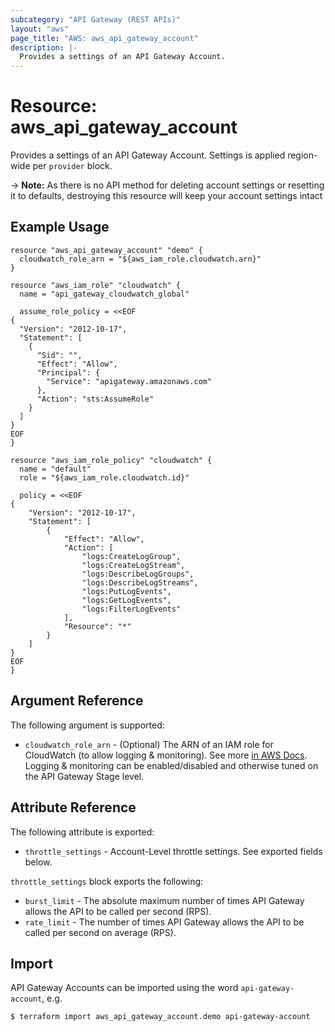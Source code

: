 ```yaml
---
subcategory: "API Gateway (REST APIs)"
layout: "aws"
page_title: "AWS: aws_api_gateway_account"
description: |-
  Provides a settings of an API Gateway Account.
---
```


# Resource: aws_api_gateway_account

Provides a settings of an API Gateway Account. Settings is applied region-wide per `provider` block.

-> **Note:** As there is no API method for deleting account settings or resetting it to defaults, destroying this resource will keep your account settings intact

## Example Usage

```hcl
resource "aws_api_gateway_account" "demo" {
  cloudwatch_role_arn = "${aws_iam_role.cloudwatch.arn}"
}

resource "aws_iam_role" "cloudwatch" {
  name = "api_gateway_cloudwatch_global"

  assume_role_policy = <<EOF
{
  "Version": "2012-10-17",
  "Statement": [
    {
      "Sid": "",
      "Effect": "Allow",
      "Principal": {
        "Service": "apigateway.amazonaws.com"
      },
      "Action": "sts:AssumeRole"
    }
  ]
}
EOF
}

resource "aws_iam_role_policy" "cloudwatch" {
  name = "default"
  role = "${aws_iam_role.cloudwatch.id}"

  policy = <<EOF
{
    "Version": "2012-10-17",
    "Statement": [
        {
            "Effect": "Allow",
            "Action": [
                "logs:CreateLogGroup",
                "logs:CreateLogStream",
                "logs:DescribeLogGroups",
                "logs:DescribeLogStreams",
                "logs:PutLogEvents",
                "logs:GetLogEvents",
                "logs:FilterLogEvents"
            ],
            "Resource": "*"
        }
    ]
}
EOF
}
```

## Argument Reference

The following argument is supported:

* `cloudwatch_role_arn` - (Optional) The ARN of an IAM role for CloudWatch (to allow logging & monitoring).
	See more [in AWS Docs](https://docs.aws.amazon.com/apigateway/latest/developerguide/how-to-stage-settings.html#how-to-stage-settings-console).
	Logging & monitoring can be enabled/disabled and otherwise tuned on the API Gateway Stage level.

## Attribute Reference

The following attribute is exported:

* `throttle_settings` - Account-Level throttle settings. See exported fields below.

`throttle_settings` block exports the following:

* `burst_limit` - The absolute maximum number of times API Gateway allows the API to be called per second (RPS).
* `rate_limit` - The number of times API Gateway allows the API to be called per second on average (RPS).


## Import

API Gateway Accounts can be imported using the word `api-gateway-account`, e.g.

```
$ terraform import aws_api_gateway_account.demo api-gateway-account
```
